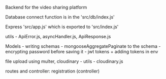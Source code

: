 Backend for the video sharing platform

Database connect function is in the 'src/db/index.js'

Express 'src/app.js' which is exported to 'src/index.js'

utils - ApiError.js, asyncHandler.js, ApiResponse.js

Models - writing schemas
       - mongooseAggregatePaginate to the schema
       - encrypting password before saving it
       - jwt tokens + adding tokens in env 

file upload using multer, cloudinary - utils - cloudinary.js

routes and controller:
registration (controller)
